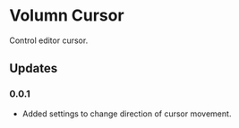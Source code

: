 # Volumn Cursor

Control editor cursor.

## Updates

### 0.0.1

- Added settings to change direction of cursor movement.
